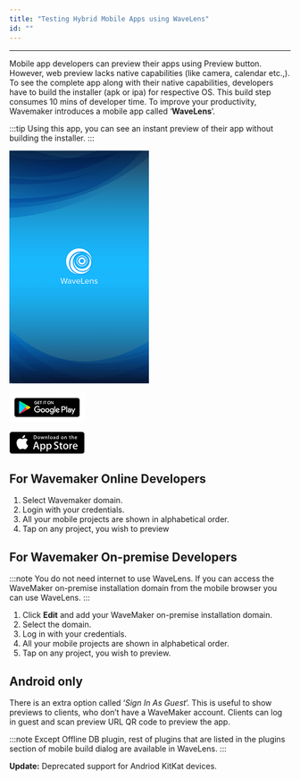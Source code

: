 ```yaml
---
title: "Testing Hybrid Mobile Apps using WaveLens"
id: ""
---
```

---

Mobile app developers can preview their apps using Preview button. However, web preview lacks native capabilities (like camera, calendar etc.,). To see the complete app along with their native capabilities, developers have to build the installer (apk or ipa) for respective OS. This build step consumes 10 mins of developer time. To improve your productivity, Wavemaker introduces a mobile app called ‘**WaveLens**’. 

:::tip
Using this app, you can see an instant preview of their app without building the installer.
:::

[![](/learn/assets/wavelens.png)](/learn/assets/wavelens.png)

[![](/learn/assets/google-play-badge.png)](https://play.google.com/store/apps/details?id=com.wavemaker.wavelens&hl=en) 

[![](/learn/assets/App_Store_Badge.png)](https://itunes.apple.com/in/app/wavelens/id1146808805?mt=8)

## For Wavemaker Online Developers

1. Select Wavemaker domain.
2. Login with your credentials.
3. All your mobile projects are shown in alphabetical order.
4. Tap on any project, you wish to preview

## For Wavemaker On-premise Developers

:::note
You do not need internet to use WaveLens. If you can access the WaveMaker on-premise installation domain from the mobile browser you can use WaveLens.
:::

1. Click **Edit** and add your WaveMaker on-premise installation domain.
2. Select the domain.
3. Log in with your credentials.
4. All your mobile projects are shown in alphabetical order.
5. Tap on any project, you wish to preview.

## Android only

There is an extra option called ‘_Sign In As Guest_’. This is useful to show previews to clients, who don’t have a WaveMaker account. Clients can log in guest and scan preview URL QR code to preview the app.

:::note
Except Offline DB plugin, rest of plugins that are listed in the plugins section of mobile build dialog are available in WaveLens.
:::

**Update:** Deprecated support for Andriod KitKat devices.

